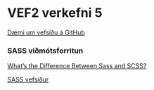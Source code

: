 # VEF2 verkefni 5

[Dæmi um vefsíðu á GitHub](https://vefhonnun.github.io/VEF2-verkefni-5/)

### SASS viðmótsforritun
[What’s the Difference Between Sass and SCSS?](https://www.sitepoint.com/whats-difference-sass-scss/)

[SASS vefsíður](sass-tenglar.md)
